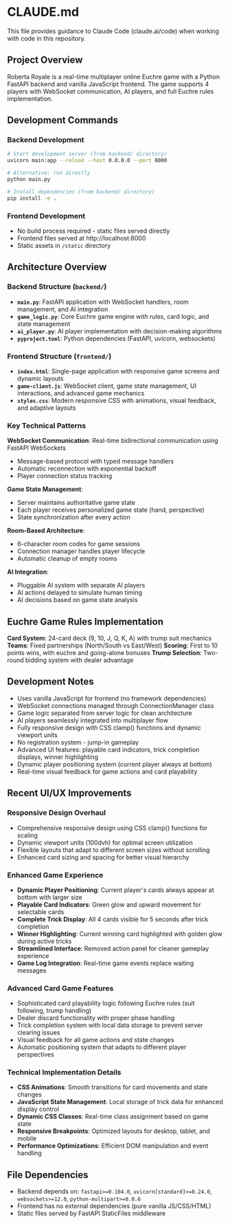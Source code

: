 # CLAUDE.md

This file provides guidance to Claude Code (claude.ai/code) when working with code in this repository.

## Project Overview

Roberta Royale is a real-time multiplayer online Euchre game with a Python FastAPI backend and vanilla JavaScript frontend. The game supports 4 players with WebSocket communication, AI players, and full Euchre rules implementation.

## Development Commands

### Backend Development
```bash
# Start development server (from backend/ directory)
uvicorn main:app --reload --host 0.0.0.0 --port 8000

# Alternative: run directly
python main.py

# Install dependencies (from backend/ directory)
pip install -e .
```

### Frontend Development
- No build process required - static files served directly
- Frontend files served at http://localhost:8000
- Static assets in `/static` directory

## Architecture Overview

### Backend Structure (`backend/`)
- **`main.py`**: FastAPI application with WebSocket handlers, room management, and AI integration
- **`game_logic.py`**: Core Euchre game engine with rules, card logic, and state management
- **`ai_player.py`**: AI player implementation with decision-making algorithms
- **`pyproject.toml`**: Python dependencies (FastAPI, uvicorn, websockets)

### Frontend Structure (`frontend/`)
- **`index.html`**: Single-page application with responsive game screens and dynamic layouts
- **`game-client.js`**: WebSocket client, game state management, UI interactions, and advanced game mechanics
- **`styles.css`**: Modern responsive CSS with animations, visual feedback, and adaptive layouts

### Key Technical Patterns

**WebSocket Communication**: Real-time bidirectional communication using FastAPI WebSockets
- Message-based protocol with typed message handlers
- Automatic reconnection with exponential backoff
- Player connection status tracking

**Game State Management**: 
- Server maintains authoritative game state
- Each player receives personalized game state (hand, perspective)
- State synchronization after every action

**Room-Based Architecture**:
- 6-character room codes for game sessions
- Connection manager handles player lifecycle
- Automatic cleanup of empty rooms

**AI Integration**:
- Pluggable AI system with separate AI players
- AI actions delayed to simulate human timing
- AI decisions based on game state analysis

## Euchre Game Rules Implementation

**Card System**: 24-card deck (9, 10, J, Q, K, A) with trump suit mechanics
**Teams**: Fixed partnerships (North/South vs East/West)
**Scoring**: First to 10 points wins, with euchre and going-alone bonuses
**Trump Selection**: Two-round bidding system with dealer advantage

## Development Notes

- Uses vanilla JavaScript for frontend (no framework dependencies)
- WebSocket connections managed through ConnectionManager class
- Game logic separated from server logic for clean architecture
- AI players seamlessly integrated into multiplayer flow
- Fully responsive design with CSS clamp() functions and dynamic viewport units
- No registration system - jump-in gameplay
- Advanced UI features: playable card indicators, trick completion displays, winner highlighting
- Dynamic player positioning system (current player always at bottom)
- Real-time visual feedback for game actions and card playability

## Recent UI/UX Improvements

### Responsive Design Overhaul
- Comprehensive responsive design using CSS clamp() functions for scaling
- Dynamic viewport units (100dvh) for optimal screen utilization
- Flexible layouts that adapt to different screen sizes without scrolling
- Enhanced card sizing and spacing for better visual hierarchy

### Enhanced Game Experience
- **Dynamic Player Positioning**: Current player's cards always appear at bottom with larger size
- **Playable Card Indicators**: Green glow and upward movement for selectable cards
- **Complete Trick Display**: All 4 cards visible for 5 seconds after trick completion
- **Winner Highlighting**: Current winning card highlighted with golden glow during active tricks
- **Streamlined Interface**: Removed action panel for cleaner gameplay experience
- **Game Log Integration**: Real-time game events replace waiting messages

### Advanced Card Game Features
- Sophisticated card playability logic following Euchre rules (suit following, trump handling)
- Dealer discard functionality with proper phase handling
- Trick completion system with local data storage to prevent server clearing issues
- Visual feedback for all game actions and state changes
- Automatic positioning system that adapts to different player perspectives

### Technical Implementation Details
- **CSS Animations**: Smooth transitions for card movements and state changes
- **JavaScript State Management**: Local storage of trick data for enhanced display control
- **Dynamic CSS Classes**: Real-time class assignment based on game state
- **Responsive Breakpoints**: Optimized layouts for desktop, tablet, and mobile
- **Performance Optimizations**: Efficient DOM manipulation and event handling

## File Dependencies

- Backend depends on: `fastapi>=0.104.0`, `uvicorn[standard]>=0.24.0`, `websockets>=12.0`, `python-multipart>=0.0.6`
- Frontend has no external dependencies (pure vanilla JS/CSS/HTML)
- Static files served by FastAPI StaticFiles middleware